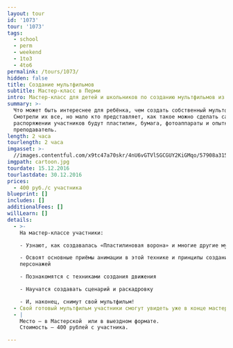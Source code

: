 ```yaml
---
layout: tour
id: '1073'
tour: '1073'
tags:
  - school
  - perm
  - weekend
  - 1to3
  - 4to6
permalink: /tours/1073/
hidden: false
title: Создание мультфильмов
subtitle: Мастер-класс в Перми
intro: Мастер-класс для детей и школьников по созданию мультфильмов из пластилина.
summary: >-
  Что может быть интереснее для ребёнка, чем создать собственный мультфильм?
  Смотрели их все, но мало кто представляет, как такое можно сделать самому. В
  распоряжении участников будут пластилин, бумага, фотоаппараты и опытный
  преподаватель.
length: 2 часа
tourlength: 2 часа
imgasset: >-
  //images.contentful.com/x9tc47a70skr/4nU6vGTVlSGCGUY2KiGMqo/57908a315beeedc14cd699a81dc53702/cartoon.jpg
imgpath: cartoon.jpg
tourdate: 15.12.2016
tourlastdate: 30.12.2016
prices:
  - 400 руб./с участника
blueprint: []
includes: []
additionalFees: []
willLearn: []
details:
  - >-
    На мастер-классе участники:

    - Узнают, как создавалась «Пластилиновая ворона» и многие другие мультфильмы

    - Освоят основные приёмы анимации в этой технике и принципы создания
    персонажей

    - Познакомятся с техниками создания движения

    - Научатся создавать сценарий и раскадровку 

    - И, наконец, снимут свой мультфильм!
  - Свой готовый мультфильм участники смогут увидеть уже в конце мастер-класса.
  - |
    Место – в Мастерской  или в выездном формате. 
    Стоимость – 400 рублей с участника.

---
```

